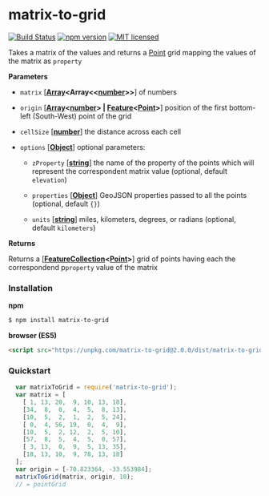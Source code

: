 # matrix-to-grid
[![Build Status](https://travis-ci.org/stebogit/matrix-to-grid.svg?branch=master)](https://travis-ci.org/stebogit/matrix-to-grid)
[![npm version](https://badge.fury.io/js/matrix-to-grid.svg)](https://badge.fury.io/js/matrix-to-grid)
[![MIT licensed](https://img.shields.io/badge/license-MIT-blue.svg)](https://github.com/stebogit/matrix-to-grid/blob/master/LICENSE)

Takes a matrix of the values and returns a [Point](http://geojson.org/geojson-spec.html#point) grid mapping the values of the matrix as `property`

**Parameters**

- `matrix` \[**[Array](https://developer.mozilla.org/en-US/docs/Web/JavaScript/Reference/Global_Objects/Array)<Array<<[number](https://developer.mozilla.org/en-US/docs/Web/JavaScript/Reference/Global_Objects/Number)>>**] of numbers

- `origin` \[**[Array](https://developer.mozilla.org/en-US/docs/Web/JavaScript/Reference/Global_Objects/Array)&lt;[number](https://developer.mozilla.org/en-US/docs/Web/JavaScript/Reference/Global_Objects/Number)> | [Feature](http://geojson.org/geojson-spec.html#feature-objects)&lt;[Point](http://geojson.org/geojson-spec.html#point)>**] position of the first bottom-left (South-West) point of the grid

-   `cellSize` \[**[number](https://developer.mozilla.org/en-US/docs/Web/JavaScript/Reference/Global_Objects/Number)**] the distance across each cell

- `options` \[**[Object](https://developer.mozilla.org/en-US/docs/Web/JavaScript/Reference/Global_Objects/Object)**] optional parameters:

    - `zProperty` \[**[string](https://developer.mozilla.org/en-US/docs/Web/JavaScript/Reference/Global_Objects/String)**] the name of the property of the points which will represent the correspondent matrix value (optional, default `elevation`)
    
    - `properties` \[**[Object](https://developer.mozilla.org/en-US/docs/Web/JavaScript/Reference/Global_Objects/Object)**] GeoJSON properties passed to all the points (optional, default `{}`)
    
    - `units` \[**[string](https://developer.mozilla.org/en-US/docs/Web/JavaScript/Reference/Global_Objects/String)**] miles, kilometers, degrees, or radians (optional, default `kilometers`)

**Returns**

Returns a \[**[FeatureCollection](http://geojson.org/geojson-spec.html#feature-collection-objects)&lt;[Point](http://geojson.org/geojson-spec.html#point)>**] grid of points having each the correspondend p`property` value of the matrix


### Installation

**npm**

```sh
$ npm install matrix-to-grid
```

**browser (ES5)**

```html
<script src="https://unpkg.com/matrix-to-grid@2.0.0/dist/matrix-to-grid.min.js"></script>
```

### Quickstart

```javascript
  var matrixToGrid = require('matrix-to-grid');
  var matrix = [
    [ 1, 13, 20,  9, 10, 13, 18],
    [34,  8,  0,  4,  5,  8, 13],
    [10,  5,  2,  1,  2,  5, 24],
    [ 0,  4, 56, 19,  0,  4,  9],
    [10,  5,  2, 12,  2,  5, 10],
    [57,  8,  5,  4,  5,  0, 57],
    [ 3, 13,  0,  9,  5, 13, 35],
    [18, 13, 10,  9, 78, 13, 18]
  ];
  var origin = [-70.823364, -33.553984];
  matrixToGrid(matrix, origin, 10);
  // = pointGrid
```

